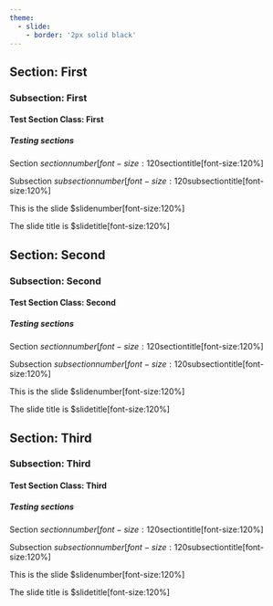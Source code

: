 ```yaml
---
theme:
  - slide:
    - border: '2px solid black'
---
```


## Section: First

### Subsection: First

#### Test Section Class: First

##### Testing sections

Section $sectionnumber[font-size:120%].$sectiontitle[font-size:120%]

Subsection $subsectionnumber[font-size:120%].$subsectiontitle[font-size:120%]

This is the slide $slidenumber[font-size:120%]

The slide title is $slidetitle[font-size:120%]

## Section: Second

### Subsection: Second

#### Test Section Class: Second

##### Testing sections

Section $sectionnumber[font-size:120%].$sectiontitle[font-size:120%]

Subsection $subsectionnumber[font-size:120%].$subsectiontitle[font-size:120%]

This is the slide $slidenumber[font-size:120%]

The slide title is $slidetitle[font-size:120%]

## Section: Third

### Subsection: Third

#### Test Section Class: Third

##### Testing sections

Section $sectionnumber[font-size:120%].$sectiontitle[font-size:120%]

Subsection $subsectionnumber[font-size:120%].$subsectiontitle[font-size:120%]

This is the slide $slidenumber[font-size:120%]

The slide title is $slidetitle[font-size:120%]

